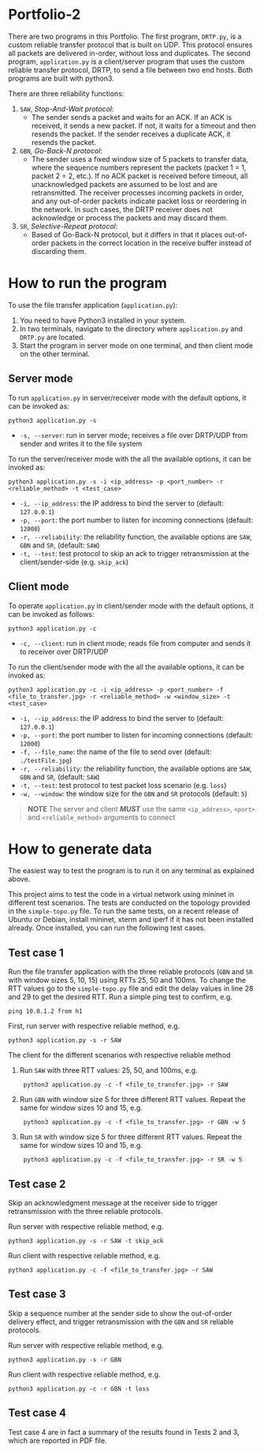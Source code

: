 # Portfolio-2
There are two programs in this Portfolio. The first program, `DRTP.py`, is a custom reliable transfer protocol that is built on UDP. This protocol ensures all packets are delivered in-order, without loss and duplicates. The second program, `application.py` is a client/server program that uses the custom reliable transfer protocol, DRTP, to send a file between two end hosts. Both programs are built with python3.

There are three reliability functions:
1. `SAW`, *Stop-And-Wait protocol*: 
    - The sender sends a packet and waits for an ACK. If an ACK is received, it sends a new packet. If not, it waits for a timeout and then resends the packet. If the sender receives a duplicate ACK, it resends the packet.
2. `GBN`, *Go-Back-N protocol*:
    - The sender uses a fixed window size of 5 packets to transfer data, where the sequence numbers represent the packets (packet 1 = 1, packet 2 = 2, etc.). If no ACK packet is received before timeout, all unacknowledged packets are assumed to be lost and are retransmitted. The receiver processes incoming packets in order, and any out-of-order packets indicate packet loss or reordering in the network. In such cases, the DRTP receiver does not acknowledge or process the packets and may discard them.
3. `SR`, *Selective-Repeat protocol*:
    - Based of Go-Back-N protocol, but it differs in that it places out-of-order packets in the correct location in the receive buffer instead of discarding them. 

# How to run the program
To use the file transfer application (`application.py`):
1. You need to have Python3 installed in your system.
2. In two terminals, navigate to the directory where `application.py` and `DRTP.py` are located.
3. Start the program in server mode on one terminal, and then client mode on the other terminal.

## Server mode
To run `application.py` in server/receiver mode with the default options, it can be invoked as:

    python3 application.py -s

* `-s, --server`: run in server mode; receives a file over DRTP/UDP from sender and writes it to the file system

To run the server/receiver mode with the all the available options, it can be invoked as:

    python3 application.py -s -i <ip_address> -p <port_number> -r <reliable_method> -t <test_case>

* `-i, --ip_address`: the IP address to bind the server to (default: `127.0.0.1`)
* `-p, --port`: the port number to listen for incoming connections (default: `12000`)
* `-r, --reliability`: the reliability function, the available options are `SAW`, `GBN` and `SR`,  (default: `SAW`)
* `-t, --test`: test protocol to skip an ack to trigger retransmission at the client/sender-side (e.g. `skip_ack`)

## Client mode
To operate `application.py` in client/sender mode with the default options, it can be invoked as follows:

    python3 application.py -c

* `-c, --client`: run in client mode; reads file from computer and sends it to receiver over DRTP/UDP

To run the client/sender mode with the all the available options, it can be invoked as:

    python3 application.py -c -i <ip_address> -p <port_number> -f <file_to_transfer.jpg> -r <reliable_method> -w <window_size> -t <test_case>

* `-i, --ip_address`: the IP address to bind the server to (default: `127.0.0.1`)
* `-p, --port`: the port number to listen for incoming connections (default: `12000`)
* `-f, --file_name`: the name of the file to send over (default: `./testFile.jpg`)
* `-r, --reliability`: the reliability function, the available options are `SAW`, `GBN` and `SR`,  (default: `SAW`)
* `-t, --test`: test protocol to test packet loss scenario (e.g. `loss`)
* `-w, --window`: the window size for the `GBN` and `SR` protocols (default: `5`)

> **NOTE** The server and client ***MUST*** use the same `<ip_address>`, `<port>` and `<reliable_method>` arguments to connect

# How to generate data
The easiest way to test the program is to run it on any terminal as explained above. 

This project aims to test the code in a virtual network using mininet in different test scenarios. The tests are conducted on the topology provided in the `simple-topo.py` file. To run the same tests, on a recent release of Ubuntu or Debian, install mininet, xterm and iperf if it has not been installed already. Once installed, you can run the following test cases.

## Test case 1
Run the file transfer application with the three reliable protocols (`GBN` and `SR` with window sizes 5, 10, 15) using RTTs 25, 50 and 100ms. To change the RTT values go to the `simple-topo.py` file and edit the delay values in line 28 and 29 to get the desired RTT. Run a simple ping test to confirm, e.g.

    ping 10.0.1.2 from h1

First, run server with respective reliable method, e.g.

    python3 application.py -s -r SAW

The client for the different scenarios with respective reliable method 

1. Run `SAW` with three RTT values: 25, 50, and 100ms, e.g.

        python3 application.py -c -f <file_to_transfer.jpg> -r SAW

2. Run `GBN` with window size 5 for three different RTT values. Repeat the same for window sizes 10 and 15, e.g.

        python3 application.py -c -f <file_to_transfer.jpg> -r GBN -w 5

3. Run `SR` with window size 5 for three different RTT values. Repeat the same for window sizes 10 and 15, e.g.

        python3 application.py -c -f <file_to_transfer.jpg> -r SR -w 5


## Test case 2
Skip an acknowledgment message at the receiver side to trigger retransmission with the three reliable protocols. 

Run server with respective reliable method, e.g.

    python3 application.py -s -r SAW -t skip_ack

Run client with respective reliable method, e.g.

    python3 application.py -c -f <file_to_transfer.jpg> -r SAW

## Test case 3
Skip a sequence number at the sender side to show the out-of-order delivery effect, and trigger retransmission with the `GBN` and `SR` reliable protocols.

Run server with respective reliable method, e.g.

    python3 application.py -s -r GBN

Run client with respective reliable method, e.g.

    python3 application.py -c -r GBN -t loss

## Test case 4
Test case 4 are in fact a summary of the results found in Tests 2 and 3, which are reported in PDF file.
